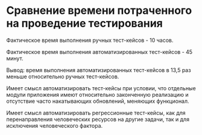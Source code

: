 <h1>Сравнение времени потраченного на проведение тестирования</h1>
Фактическое время выполнения ручных тест-кейсов - 10 часов.

Фактическое время выполнения автоматизированных тест-кейсов - 45 минут.

Вывод: время выполнения автоматизированных тест-кейсов в 13,5 раз меньше относительно ручных тест-кейсов.

Имеет смысл автоматизировать тест-кейсы при условии, что отдельные модули приложения имеют относительно законченную реализацию и отсутствие часто накатывающих обновлений, меняющих функционал.

Имеет смысл автоматизировать регрессионные тест-кейсы, как для перенаправления человеческих ресурсов на другие задачи, так и для исключения человеческого фактора.